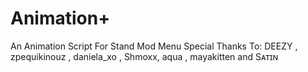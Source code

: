 # Animation+
An Animation Script For Stand Mod Menu
Special Thanks To: DEEZY , zpequikinouz , daniela_xo , Shmoxx, aqua , mayakitten  and Sᴀᴛɪɴ
